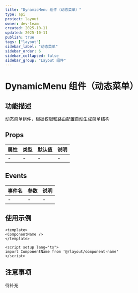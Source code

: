 ```yaml
---
title: "DynamicMenu 组件（动态菜单）"
type: api
project: layout
owner: dev-team
created: 2025-10-11
updated: 2025-10-11
publish: true
tags: ["layout"]
sidebar_label: "动态菜单"
sidebar_order: 6
sidebar_collapsed: false
sidebar_group: "Layout 组件"
---
```

# DynamicMenu 组件（动态菜单）

## 功能描述

动态菜单组件，根据权限和路由配置自动生成菜单结构

## Props

| 属性 | 类型 | 默认值 | 说明 |
|------|------|--------|------|
| - | - | - | - |

## Events

| 事件名 | 参数 | 说明 |
|--------|------|------|
| - | - | - |

## 使用示例

```vue
<template>
<ComponentName />
</template>

<script setup lang="ts">
import ComponentName from '@/layout/component-name'
</script>
```

## 注意事项

待补充

